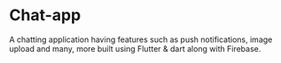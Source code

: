 # Chat-app
A chatting application having features such as push notifications, image upload and many, more built using Flutter &amp; dart along with Firebase.

